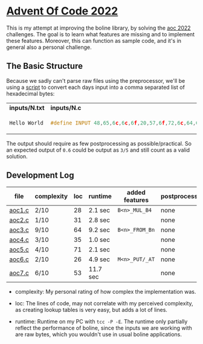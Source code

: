 # [Advent Of Code 2022](https://adventofcode.com/2022)

This is my attempt at improving the boline library, by solving the [aoc 2022](https://adventofcode.com/2022) challenges.
The goal is to learn what features are missing and to implement these features.
Moreover, this can function as sample code, and it's in general also a personal challenge.


## The Basic Structure

Because we sadly can't parse raw files using the preprocessor, we'll be using a [script](inputs/convert.sh) to convert each days input into a comma separated list of hexadecimal bytes:

<table>
<tr><td><b>inputs/N.txt</b></td><td><b>inputs/N.c</b></td></tr>
<tr><td>

```c
Hello World
```

</td><td>

```c
#define INPUT 48,65,6c,6c,6f,20,57,6f,72,6c,64,0a
```

</td></tr></table>

The output should require as few postprocessing as possible/practical.
So an expected output of `0.6` could be output as `3/5` and still count as a valid solution.



## Development Log


| file             | complexity | loc | runtime  | added features | postprocessing | godbolt                                      |
| ----             | ---------- | --- | -------  | -------------- | -------------- | -------                                      |
| [aoc1.c](aoc1.c) | 2/10       | 28  | 2.1 sec  | `B<n>_MUL_B4`  | none           | [WK4zdW5vK](https://godbolt.org/z/WK4zdW5vK) |
| [aoc2.c](aoc2.c) | 1/10       | 31  | 2.8 sec  |                | none           | [cKef7jPWs](https://godbolt.org/z/cKef7jPWs) |
| [aoc3.c](aoc3.c) | 9/10       | 64  | 9.2 sec  | `B<n>_FROM_Bn` | none           | [ezozv1jTT](https://godbolt.org/z/ezozv1jTT) |
| [aoc4.c](aoc4.c) | 3/10       | 35  | 1.0 sec  |                | none           | [8TP8zeeb1](https://godbolt.org/z/8TP8zeeb1) |
| [aoc5.c](aoc5.c) | 4/10       | 71  | 2.1 sec  |                | none           | [M1bedjhEv](https://godbolt.org/z/M1bedjhEv) |
| [aoc6.c](aoc6.c) | 2/10       | 26  | 4.9 sec  | `M<n>_PUT/_AT` | none           | [7694fsWe9](https://godbolt.org/z/7694fsWe9) |
| [aoc7.c](aoc7.c) | 6/10       | 53  | 11.7 sec |                | none           | [ohjdhE378](https://godbolt.org/z/ohjdhE378) |


* complexity: My personal rating of how complex the implementation was.

* loc: The lines of code, may not correlate with my perceived complexity, as creating lookup tables is very easy, but adds a lot of lines.

* runtime: Runtime on my PC with `tcc -P -E`. The runtime only partially reflect the performance of boline, since the inputs we are working with are raw bytes, which you wouldn't use in usual boline applications.

